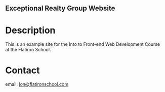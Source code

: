 Exceptional Realty Group Website 
---

# Description


This is an example site for the Into to Front-end Web Development Course at the Flatiron School.
# Contact
email: jon@flatironschool.com
